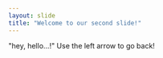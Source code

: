 ```yaml
---
layout: slide
title: "Welcome to our second slide!"
---
```

"hey, hello...!"
Use the left arrow to go back!
